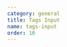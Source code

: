 ```yaml
---
category: general
title: Tags Input
name: tags-input
order: 10
---
```



<example name="dar-tags-input-basic-example" />
